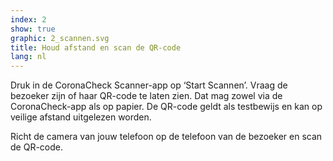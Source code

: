 ```yaml
---
index: 2
show: true
graphic: 2_scannen.svg
title: Houd afstand en scan de QR-code
lang: nl
---
```

Druk in de CoronaCheck Scanner-app op ‘Start Scannen’. Vraag de bezoeker zijn of haar QR-code te laten zien. Dat mag zowel via de CoronaCheck-app als op papier. De QR-code geldt als testbewijs en kan op veilige afstand uitgelezen worden.

Richt de camera van jouw telefoon op de telefoon van de bezoeker en scan de QR-code.
